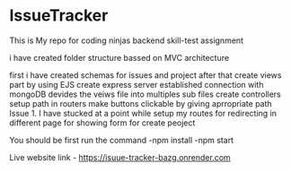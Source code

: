 # IssueTracker
This is My repo for coding ninjas backend skill-test assignment

i have created folder structure bassed on MVC architecture

first i have created schemas for issues and project
after that create views part by using EJS
create express server
established connection with mongoDB
devides the veiws file into multiples sub files
create controllers
setup path in routers
make buttons clickable by giving aprropriate path
Issue 1. I have stucked at a point while setup my routes for redirecting in different page for showing form for create peoject

You should be first run the command -npm install -npm start


Live website link - https://isuue-tracker-bazg.onrender.com


